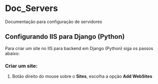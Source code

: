 # Doc_Servers
Documentação para configuração de servidores

## Configurando IIS para Django (Python)
Para criar um site no IIS para backend em Django (Python) siga os passos abaixo:

### Criar um site:
1. Botão direito do mouse sobre o **Sites**, escolha a opção **Add WebSites**
